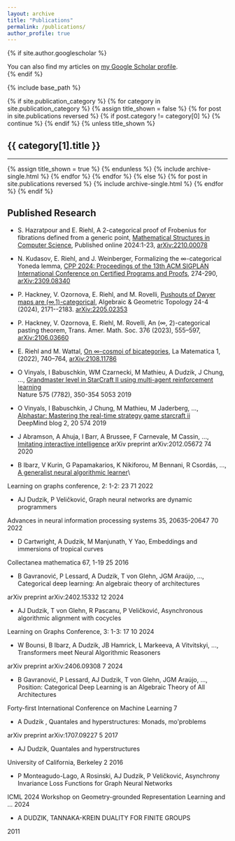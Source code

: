```yaml
---
layout: archive
title: "Publications"
permalink: /publications/
author_profile: true
---
```


{% if site.author.googlescholar %}
  <div class="wordwrap">You can also find my articles on <a href="{{site.author.googlescholar}}">my Google Scholar profile</a>.</div>
{% endif %}

{% include base_path %}

<!-- New style rendering if publication categories are defined -->
{% if site.publication_category %}
  {% for category in site.publication_category  %}
    {% assign title_shown = false %}
    {% for post in site.publications reversed %}
      {% if post.category != category[0] %}
        {% continue %}
      {% endif %}
      {% unless title_shown %}
        <h2>{{ category[1].title }}</h2><hr />
        {% assign title_shown = true %}
      {% endunless %}
      {% include archive-single.html %}
    {% endfor %}
  {% endfor %}
{% else %}
  {% for post in site.publications reversed %}
    {% include archive-single.html %}
  {% endfor %}
{% endif %}

## Published Research

- S. Hazratpour and E. Riehl, A 2-categorical proof of Frobenius for fibrations defined from a generic point, [Mathematical Structures in Computer Science](https://www.cambridge.org/core/journals/mathematical-structures-in-computer-science/article/2categorical-proof-of-frobenius-for-fibrations-defined-from-a-generic-point/8A9A180160D0833C108E51B0B5D1E6F2), Published online 2024:1-23,  [arXiv:2210.00078](https://arxiv.org/abs/2210.00078)
- N. Kudasov, E. Riehl, and J. Weinberger, Formalizing the &infin;-categorical Yoneda lemma,
[CPP 2024: Proceedings of the 13th ACM SIGPLAN International Conference on Certified Programs and Proofs](https://dl.acm.org/doi/10.1145/3636501.3636945), 274-290, [arXiv:2309.08340](https://arxiv.org/abs/2309.08340)
- P. Hackney, V. Ozornova, E. Riehl, and M. Rovelli, [Pushouts of Dwyer maps are (&infin;,1)-categorical](https://msp.org/agt/2024/24-4/p11.xhtml),
Algebraic &amp; Geometric Topology 24-4 (2024), 2171--2183. [arXiv:2205.02353](https://arxiv.org/abs/2205.02353)
- P. Hackney, V. Ozornova, E. Riehl, M. Rovelli, An (&infin;, 2)-categorical pasting theorem, Trans. Amer. Math. Soc. 376 (2023), 555–597, [arXiv:2106.03660](https://arxiv.org/abs/2106.03660)
- E. Riehl and M. Wattal, [On &infin;-cosmoi of bicategories](https://emilyriehl.github.io/files/bicategories.pdf), La Matematica 1, (2022), 740–764, [arXiv:2108.11786](https://arxiv.org/abs/2108.11786)

- O Vinyals, I Babuschkin, WM Czarnecki, M Mathieu, A Dudzik, J Chung, ..., [Grandmaster level in StarCraft II using multi-agent reinforcement learning](https://www.nature.com/articles/s41586-019-1724-z)\
Nature 575 (7782), 350-354
5053	2019
- O Vinyals, I Babuschkin, J Chung, M Mathieu, M Jaderberg, ..., [Alphastar: Mastering the real-time strategy game starcraft ii](x)\
DeepMind blog 2, 20
574	2019
- J Abramson, A Ahuja, I Barr, A Brussee, F Carnevale, M Cassin, ..., [Imitating interactive intelligence](x)
arXiv preprint arXiv:2012.05672
74	2020
- B Ibarz, V Kurin, G Papamakarios, K Nikiforou, M Bennani, R Csordás, ..., [A generalist neural algorithmic learner]()\

Learning on graphs conference, 2: 1-2: 23
71	2022
- AJ Dudzik, P Veličković, Graph neural networks are dynamic programmers

Advances in neural information processing systems 35, 20635-20647
70	2022
- D Cartwright, A Dudzik, M Manjunath, Y Yao, Embeddings and immersions of tropical curves

Collectanea mathematica 67, 1-19
25	2016
- B Gavranović, P Lessard, A Dudzik, T von Glehn, JGM Araújo, ..., Categorical deep learning: An algebraic theory of architectures

arXiv preprint arXiv:2402.15332
12	2024
- AJ Dudzik, T von Glehn, R Pascanu, P Veličković, Asynchronous algorithmic alignment with cocycles

Learning on Graphs Conference, 3: 1-3: 17
10	2024
- W Bounsi, B Ibarz, A Dudzik, JB Hamrick, L Markeeva, A Vitvitskyi, ..., Transformers meet Neural Algorithmic Reasoners

arXiv preprint arXiv:2406.09308
7	2024
- B Gavranović, P Lessard, AJ Dudzik, T von Glehn, JGM Araújo, ..., Position: Categorical Deep Learning is an Algebraic Theory of All Architectures

Forty-first International Conference on Machine Learning
7	
- A Dudzik , Quantales and hyperstructures: Monads, mo'problems

arXiv preprint arXiv:1707.09227
5	2017
- AJ Dudzik, Quantales and hyperstructures

University of California, Berkeley
2	2016
- P Monteagudo-Lago, A Rosinski, AJ Dudzik, P Veličković, Asynchrony Invariance Loss Functions for Graph Neural Networks

ICML 2024 Workshop on Geometry-grounded Representation Learning and …
2024
- A DUDZIK, TANNAKA-KREIN DUALITY FOR FINITE GROUPS

2011


